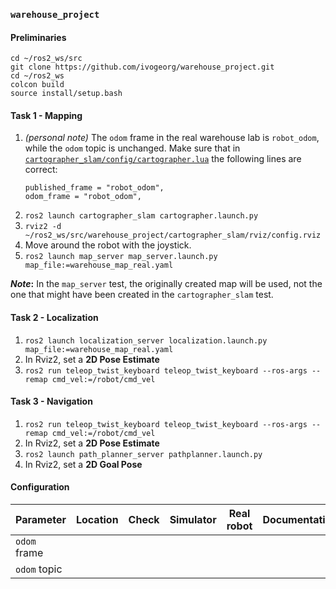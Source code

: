 ### `warehouse_project`

#### Preliminaries

```
cd ~/ros2_ws/src
git clone https://github.com/ivogeorg/warehouse_project.git
cd ~/ros2_ws
colcon build
source install/setup.bash
```  

#### Task 1 - Mapping

1. _(personal note)_ The `odom` frame in the real warehouse lab is `robot_odom`, while the `odom` topic is unchanged. Make sure that in [`cartographer_slam/config/cartographer.lua`](cartographer_slam/config/cartographer.lua) the following lines are correct:
   ```
   published_frame = "robot_odom",
   odom_frame = "robot_odom",
   ```
2. `ros2 launch cartographer_slam cartographer.launch.py`
3. `rviz2 -d ~/ros2_ws/src/warehouse_project/cartographer_slam/rviz/config.rviz`
4. Move around the robot with the joystick.
5. `ros2 launch map_server map_server.launch.py map_file:=warehouse_map_real.yaml`

**_Note_:** In the `map_server` test, the originally created map will be used, not the one that might have been created in the `cartographer_slam` test.

#### Task 2 - Localization

1. `ros2 launch localization_server localization.launch.py map_file:=warehouse_map_real.yaml`
2. In Rviz2, set a **2D Pose Estimate**
3. `ros2 run teleop_twist_keyboard teleop_twist_keyboard --ros-args --remap cmd_vel:=/robot/cmd_vel`

#### Task 3 - Navigation

1. `ros2 run teleop_twist_keyboard teleop_twist_keyboard --ros-args --remap cmd_vel:=/robot/cmd_vel`
2. In Rviz2, set a **2D Pose Estimate**
3. `ros2 launch path_planner_server pathplanner.launch.py`
4. In Rviz2, set a **2D Goal Pose**

#### Configuration

| Parameter | Location | Check | Simulator | Real robot | Documentation |
| --- | --- | --- | --- | --- | --- |
| `odom` frame | | | | |
| `odom` topic | | | | |

